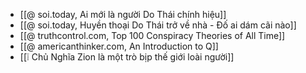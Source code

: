 - [[@ soi.today, Ai mới là người Do Thái chính hiệu]]
- [[@ soi.today, Huyền thoại Do Thái trở về nhà - Đố ai dám cãi nào]]
- [[@ truthcontrol.com, Top 100 Conspiracy Theories of All Time]]
- [[@ americanthinker.com, An Introduction to Q]]
- [[❕ Chủ Nghĩa Zion là một trò bịp thế giới loài người]]
